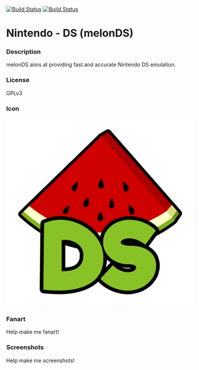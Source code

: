 [![Build Status](https://travis-ci.org/kodi-game/game.libretro.melonds.svg?branch=master)](https://travis-ci.org/kodi-game/game.libretro.melonds)
[![Build Status](https://ci.appveyor.com/api/projects/status/github/kodi-game/game.libretro.melonds?svg=true)](https://ci.appveyor.com/project/kodi-game/game-libretro-melonds)

# Nintendo - DS (melonDS)

### Description

melonDS aims at providing fast and accurate Nintendo DS emulation.

### License

GPLv3

### Icon

![Nintendo - DS (melonDS) icon](game.libretro.melonds/resources/icon.png)

### Fanart

Help make me fanart!

### Screenshots

Help make me screenshots!
